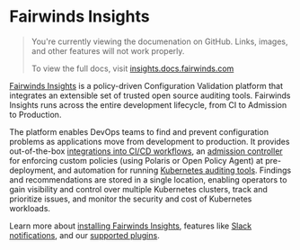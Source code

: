 # Fairwinds Insights
<blockquote class="github-only">
<p>
You're currently viewing the documenation on GitHub. Links, images,
and other features will not work properly.
</p>
<p>
To view the full docs, visit
<a href="http://insights.docs.fairwinds.com">insights.docs.fairwinds.com</a>
</p>
</blockquote>

[Fairwinds Insights](https://fairwinds.com/insights) is a policy-driven Configuration Validation platform
that integrates an extensible set of trusted open source auditing tools.
Fairwinds Insights runs across the entire development lifecycle, from CI to Admission to Production.

The platform enables DevOps teams to find and prevent configuration problems as applications move
from development to production. It provides out-of-the-box
[integrations into CI/CD workflows](https://insights.docs.fairwinds.com/installation/ci/about),
an [admission controller](https://insights.docs.fairwinds.com/installation/admission/about)
for enforcing custom policies (using Polaris or Open Policy Agent) at pre-deployment,
and automation for running
[Kubernetes auditing tools](https://insights.docs.fairwinds.com/installation/agent/about).
Findings and recommendations are stored in a single location, enabling operators to gain visibility
and control over multiple Kubernetes clusters, track and prioritize issues,
and monitor the security and cost of Kubernetes workloads.

Learn more about
[installing Fairwinds Insights](https://insights.docs.fairwinds.com/installation/getting-started),
features like [Slack notifications](https://insights.docs.fairwinds.com/installation/integrations/slack),
and our [supported plugins](https://insights.docs.fairwinds.com/technical-details/reports/polaris).

<!-- Begin boilerplate -->
